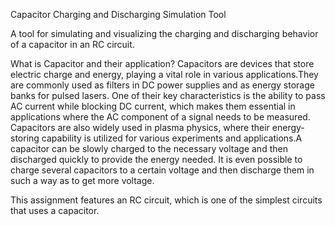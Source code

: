 Capacitor Charging and Discharging Simulation Tool

A tool for simulating and visualizing the charging and discharging behavior of a capacitor in an RC circuit.

What is Capacitor and their application?
Capacitors are devices that store electric charge and energy, playing a vital role in various applications.They are commonly used as filters in DC power supplies and as energy storage banks for pulsed lasers.
One of their key characteristics is the ability to pass AC current while blocking DC current, which makes them essential in applications where the AC component of a signal needs to be measured.
Capacitors are also widely used in plasma physics, where their energy-storing capability is utilized for various experiments and applications.A capacitor can be slowly charged to the necessary voltage and then discharged
quickly to provide the energy needed. It is even possible to charge several capacitors to a certain voltage and then discharge them in such a way as to get more voltage.

This assignment features an RC circuit, which is one of the simplest circuits that uses a capacitor.